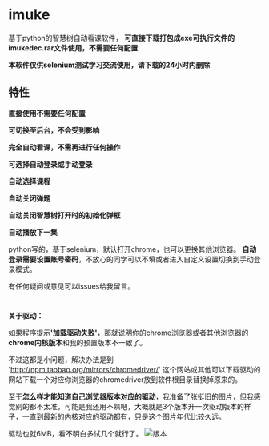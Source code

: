 # imuke
基于python的智慧树自动看课软件，
<b>可直接下载打包成exe可执行文件的imukedec.rar文件使用，不需要任何配置</b>

<b>本软件仅供selenium测试学习交流使用，请下载的24小时内删除</b>

## 特性
<b>直接使用不需要任何配置</b>

<b>可切换至后台，不会受到影响</b>

<b>完全自动看课，不需再进行任何操作</b>

<b>可选择自动登录或手动登录</b>

<b>自动选择课程</b>

<b>自动关闭弹题</b>

<b>自动关闭智慧树打开时的初始化弹框</b>

<b>自动播放下一集</b>

python写的，基于selenium，默认打开chrome，也可以更换其他浏览器。
<b>自动登录需要设置账号密码</b>，不放心的同学可以不填或者进入自定义设置切换到手动登录模式。

有任何疑问或意见可以issues给我留言。

# 

<b>关于驱动：</b>

如果程序提示<b>'加载驱动失败'</b>，那就说明你的chrome浏览器或者其他浏览器的<b>chrome内核版本</b>和我的预置版本不一致了。

不过这都是小问题，解决办法是到 'http://npm.taobao.org/mirrors/chromedriver/' 这个网站或其他可以下载驱动的网站下载一个对应你浏览器的chromedriver放到软件根目录替换掉原来的。

至于<b>怎么样才能知道自己浏览器版本对应的驱动</b>，我准备了张挺旧的图片，但我感觉别的都不太准，可能是我还用不熟吧，大概就是3个版本升一次驱动版本的样子，一直到最新的内核对应的驱动都有，只是这个图片年代比较久远。

驱动也就6MB，看不明白多试几个就行了。
![版本](https://user-images.githubusercontent.com/33678058/46445414-63a5a280-c7a9-11e8-9b0d-a6183444b2f7.png)
